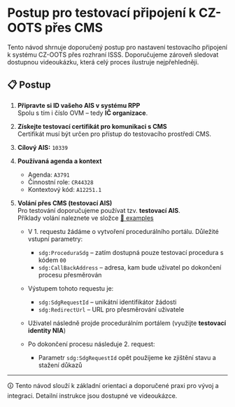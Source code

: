 # Postup pro testovací připojení k CZ-OOTS přes CMS

Tento návod shrnuje doporučený postup pro nastavení testovacího připojení k systému CZ-OOTS přes rozhraní ISSS. Doporučujeme zároveň sledovat dostupnou videoukázku, která celý proces ilustruje nejpřehledněji.

## 📋 Postup

1. **Připravte si ID vašeho AIS v systému RPP**  
   Spolu s tím i číslo OVM – tedy **IČ organizace**.

2. **Získejte testovací certifikát pro komunikaci s CMS**  
   Certifikát musí být určen pro přístup do testovacího prostředí CMS.

3. **Cílový AIS:** `10339`

4. **Používaná agenda a kontext**
   - Agenda: `A3791`
   - Činnostní role: `CR44328`
   - Kontextový kód: `A12251.1`

5. **Volání přes CMS (testovací AIS)**  
   Pro testování doporučujeme používat tzv. **testovací AIS**.  
   Příklady volání naleznete ve složce [📂 examples](../examples/)

   - V 1. requestu žádáme o vytvoření procedurálního portálu. Důležité vstupní parametry:
     - `sdg:ProceduraSdg` – zatím dostupná pouze testovací procedura s kódem `00`
     - `sdg:CallBackAddress` – adresa, kam bude uživatel po dokončení procesu přesměrován

   - Výstupem tohoto requestu je:
     - `sdg:SdgRequestId` – unikátní identifikátor žádosti
     - `sdg:RedirectUrl` – URL pro přesměrování uživatele

   - Uživatel následně projde procedurálním portálem (využijte **testovací identity NIA**)

   - Po dokončení procesu následuje 2. request:
     - Parametr `sdg:SdgRequestId` opět použijeme ke zjištění stavu a stažení důkazů

---

🛈 Tento návod slouží k základní orientaci a doporučené praxi pro vývoj a integraci. Detailní instrukce jsou dostupné ve videoukázce.
